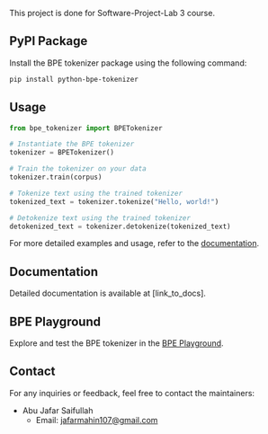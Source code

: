 This project is done for Software-Project-Lab 3 course.

## PyPI Package

Install the BPE tokenizer package using the following command:

```bash
pip install python-bpe-tokenizer
```

## Usage

```python
from bpe_tokenizer import BPETokenizer

# Instantiate the BPE tokenizer
tokenizer = BPETokenizer()

# Train the tokenizer on your data
tokenizer.train(corpus)

# Tokenize text using the trained tokenizer
tokenized_text = tokenizer.tokenize("Hello, world!")

# Detokenize text using the trained tokenizer
detokenized_text = tokenizer.detokenize(tokenized_text)
```

For more detailed examples and usage, refer to the [documentation](#link_to_docs).

## Documentation

Detailed documentation is available at [link_to_docs].

## BPE Playground

Explore and test the BPE tokenizer in the [BPE Playground](http://jaf107.pythonanywhere.com/).

## Contact

For any inquiries or feedback, feel free to contact the maintainers:

- Abu Jafar Saifullah
  - Email: jafarmahin107@gmail.com

